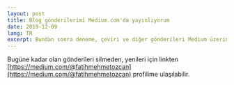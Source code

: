 ```yaml
---
layout: post
title: Blog gönderilerimi Medium.com'da yayınlıyorum
date: 2019-12-09
lang: TR
excerpt: Bundan sonra deneme, çeviri ve diğer gönderileri Medium üzerinde yayınlayacağım
---
```

Bugüne kadar olan gönderileri silmeden, yenileri için linkten [https://medium.com/@fatihmehmetozcan](https://medium.com/@fatihmehmetozcan) profilime ulaşılabilir.
